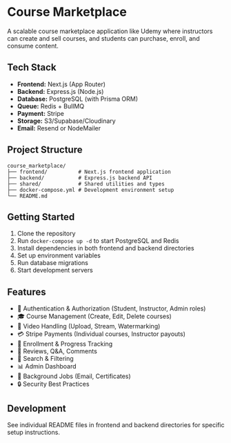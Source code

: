 # Course Marketplace

A scalable course marketplace application like Udemy where instructors can create and sell courses, and students can purchase, enroll, and consume content.

## Tech Stack

- **Frontend:** Next.js (App Router)
- **Backend:** Express.js (Node.js)
- **Database:** PostgreSQL (with Prisma ORM)
- **Queue:** Redis + BullMQ
- **Payment:** Stripe
- **Storage:** S3/Supabase/Cloudinary
- **Email:** Resend or NodeMailer

## Project Structure

```
course_marketplace/
├── frontend/          # Next.js frontend application
├── backend/           # Express.js backend API
├── shared/            # Shared utilities and types
├── docker-compose.yml # Development environment setup
└── README.md
```

## Getting Started

1. Clone the repository
2. Run `docker-compose up -d` to start PostgreSQL and Redis
3. Install dependencies in both frontend and backend directories
4. Set up environment variables
5. Run database migrations
6. Start development servers

## Features

- 🔐 Authentication & Authorization (Student, Instructor, Admin roles)
- 🎓 Course Management (Create, Edit, Delete courses)
- 🎥 Video Handling (Upload, Stream, Watermarking)
- 💳 Stripe Payments (Individual courses, Instructor payouts)
- 🛒 Enrollment & Progress Tracking
- 💬 Reviews, Q&A, Comments
- 🔎 Search & Filtering
- 📊 Admin Dashboard
- 📨 Background Jobs (Email, Certificates)
- 🔒 Security Best Practices

## Development

See individual README files in frontend and backend directories for specific setup instructions.
